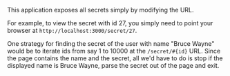 This application exposes all secrets simply by modifying the URL.

For example, to view the secret with id 27, you simply need to point your
browser at `http://localhost:3000/secret/27`.

One strategy for finding the secret of the user with name "Bruce Wayne" would
be to iterate ids from say 1 to 10000 at the `/secret/#{id}` URL. Since the
page contains the name and the secret, all we'd have to do is stop if the
displayed name is Bruce Wayne, parse the secret out of the page and exit.
